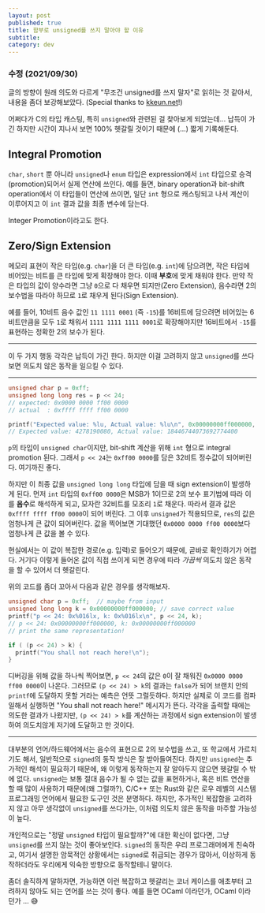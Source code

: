 ```yaml
---
layout: post
published: true
title: 함부로 unsigned를 쓰지 말아야 할 이유
subtitle:
category: dev
---
```


### 수정 (2021/09/30)
 글의 방향이 원래 의도와 다르게 "무조건 unsigned를 쓰지 말자"로 읽히는
 것 같아서, 내용을 좀더 보강해보았다. (Special thanks to
 [kkeun.net](https://kkeun.net)!)

 어쩌다가 C의 타입 캐스팅, 특히 `unsigned`와 관련된 걸 찾아보게
 되었는데... 납득이 가긴 하지만 시간이 지나서 보면 100% 헷갈릴 것이기
 때문에 (...) 짧게 기록해둔다.

## Integral Promotion
 `char`, `short` 뿐 아니라 `unsigned`나 `enum` 타입은 expression에서
 `int` 타입으로 승격(promotion)되어서 실제 연산에 쓰인다. 예를 들면,
 binary operation과 bit-shift operation에서 이 타입들이 연산에 쓰이면,
 일단 `int` 형으로 캐스팅되고 나서 계산이 이루어지고 이 `int` 결과
 값을 최종 변수에 담는다.

 Integer Promotion이라고도 한다.

## Zero/Sign Extension
 메모리 표현이 작은 타입(e.g. `char`)을 더 큰 타입(e.g. `int`)에
 담으려면, 작은 타입에 비어있는 비트를 큰 타입에 맞게 확장해야
 한다. 이때 **부호**에 맞게 채워야 한다. 만약 작은 타입의 값이
 양수라면 그냥 `0`으로 다 채우면 되지만(Zero Extension), 음수라면 2의
 보수법을 따라야 하므로 `1`로 채우게 된다(Sign Extension).

 예를 들어, 10비트 음수 값인 `11 1111 0001` (즉 `-15`)를 16비트에
 담으려면 비어있는 6비트만큼을 모두 `1`로 채워서 `1111 1111 1111
 0001`로 확장해야지만 16비트에서 `-15`를 표현하는 정확한 2의 보수가
 된다.

---

 이 두 가지 행동 각각은 납득이 가긴 한다. 하지만 이걸 고려하지 않고
 `unsigned`를 쓰다보면 의도치 않은 동작을 일으킬 수 있다.

---

```c
unsigned char p = 0xff;
unsigned long long res = p << 24;
// expected: 0x0000 0000 ff00 0000
// actual  : 0xffff ffff ff00 0000

printf("Expected value: %lu, Actual value: %lu\n", 0x00000000ff000000, res);
// Expected value: 4278190080, Actual value: 18446744073692774400
```

 `p`의 타입이 `unsigned char`이지만, bit-shift 계산을 위해 `int`
 형으로 integral promotion 된다. 그래서 `p << 24`는 `0xff00 0000`를
 담은 32비트 정수값이 되어버린다. 여기까진 좋다.

 하지만 이 최종 값을 `unsigned long long` 타입에 담을 때 sign
 extension이 발생하게 된다. 먼저 `int` 타입의 `0xff00 0000`은 MSB가
 1이므로 2의 보수 표기법에 따라 이를 **음수**로 해석하게 되고, 모자란
 32비트를 모조리 `1`로 채운다. 따라서 결과 값은 `0xffff ffff ff00
 0000`이 되어 버린다. 그 이후 `unsigned`가 적용되므로, `res`의 값은
 엄청나게 큰 값이 되어버린다. 값을 찍어보면 기대했던 `0x0000 0000 ff00
 0000`보다 엄청나게 큰 값을 볼 수 있다.

 현실에서는 이 값이 복잡한 경로(e.g. 입력)로 들어오기 때문에, 곧바로
 확인하기가 어렵다. 거기다 이렇게 들어온 값이 직접 쓰이게 되면 경우에
 따라 *가끔씩* 의도치 않은 동작을 할 수 있어서 더 헷갈린다.

 위의 코드를 좀더 꼬아서 다음과 같은 경우를 생각해보자.


```c
unsigned char p = 0xff;  // maybe from input
unsigned long long k = 0x00000000ff000000; // save correct value
printf("p << 24: 0x%016lx, k: 0x%016lx\n", p << 24, k);
// p << 24: 0x00000000ff000000, k: 0x00000000ff000000
// print the same representation!

if ( (p << 24) > k) {
  printf("You shall not reach here!\n");
}
```

 디버깅을 위해 값을 하나씩 찍어보면, `p << 24`의 값은 `0`이 잘 채워진
 `0x0000 0000 ff00 0000`이 나온다. 그러므로 `(p << 24) > k`의 결과는
 `false`가 되어 브랜치 안의 `printf`에 도달하지 못할 거라는 예측은
 언뜻 그럴듯하다. 하지만 실제로 이 코드를 컴파일해서 실행하면 "You
 shall not reach here!" 메시지가 뜬다. 각각을 출력할 때에는 의도한
 결과가 나왔지만, `(p << 24) > k`를 계산하는 과정에서 sign extension이
 발생하여 의도치않게 저기에 도달하고 만 것이다.

---

 대부분의 언어/하드웨어에서는 음수의 표현으로 2의 보수법을 쓰고, 또
 학교에서 가르치기도 해서, 일반적으로 `signed`의 동작 방식은 잘
 받아들여진다. 하지만 `unsigned`는 추가적인 해석이 필요하기 때문에, 왜
 이렇게 동작하는지 잘 알아두지 않으면 헷갈릴 수 밖에
 없다. `unsigned`는 보통 절대 음수가 될 수 없는 값을 표현하거나, 혹은
 비트 연산을 할 때 많이 사용하기 때문에(왜 그럴까?), C/C++ 또는 Rust와
 같은 로우 레벨의 시스템 프로그래밍 언어에서 필요한 도구인 것은
 분명하다. 하지만, 추가적인 복잡함을 고려하지 않고 아무 생각없이
 `unsigned`를 쓰다가는, 이처럼 의도치 않은 동작을 마주할 가능성이
 높다.


 개인적으로는 "정말 `unsigned` 타입이 필요할까?"에 대한 확신이 없다면,
 그냥 `unsigned`를 쓰지 않는 것이 좋아보인다. `signed`의 동작은 우리
 프로그래머에게 친숙하고, 여기서 설명한 암묵적인 상황에서는 `signed`로
 취급되는 경우가 많아서, 이상하게 동작하더라도 우리에게 익숙한
 방향으로 동작할테니 말이다.

 좀더 솔직하게 말하자면, 가능하면 이런 복잡하고 헷갈리는 코너 케이스를
 애초부터 고려하지 않아도 되는 언어를 쓰는 것이 좋다. 예를 들면 OCaml
 이라던가, OCaml 이라던가 ... 😅
